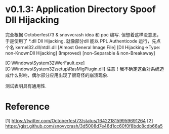 # v0.1.3: Application Directory Spoof Dll Hijacking

完全根据 Octoberfest73 & snovvcrash idea 和 poc 编写.
但想着这样没意思，于是使用了 *.dll Dll Hijacking.
就像部分dll 能以 PPL Authenticode 运行，先点个名 kernel32.dll/ntdll.dll
[Almost General Image File]
[Dll Hijacking->Type: non-KnownDll Hijacking] (Improved)
[non-Separable & non-Breakaway]

[C:\Windows\System32\WerFault.exe]
[C:\Windows\System32\setup\RasMigPlugin.dll]
注意！我不确定这会对系统造成什么影响，偶尔部分应用出现了很奇怪的崩溃现象.

测试表明具有通用性.

# Reference
[1] https://twitter.com/Octoberfest73/status/1642218159959691264
[2] https://gist.github.com/snovvcrash/3d5008d7e46d1cc60f0f8bdc8cdb66a5
